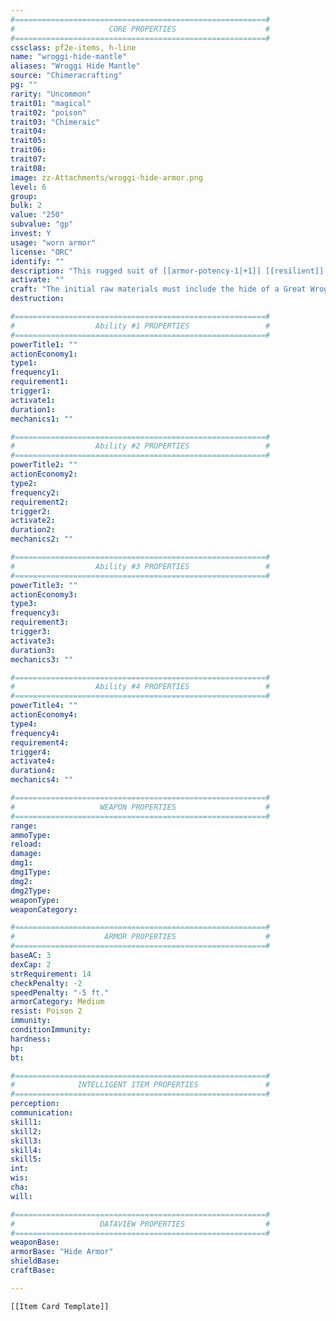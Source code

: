 ```yaml
---
#========================================================#
#                     CORE PROPERTIES                    #
#========================================================#
cssclass: pf2e-items, h-line
name: "wroggi-hide-mantle"
aliases: "Wroggi Hide Mantle"
source: "Chimeracrafting"
pg: ""
rarity: "Uncommon"
trait01: "magical"
trait02: "poison"
trait03: "Chimeraic"
trait04:
trait05:
trait06:
trait07:
trait08:
image: zz-Attachments/wroggi-hide-armor.png
level: 6
group:
bulk: 2
value: "250"
subvalue: "gp"
invest: Y
usage: "worn armor"
license: "ORC"
identify: ""
description: "This rugged suit of [[armor-potency-1|+1]] [[resilient]] [[hide armor]] is stitched from overlapping layers of thick Great Wroggi hide, still faintly iridescent with its native toxins. When worn, the armor subtly tightens around the chest and shoulders, bolstering the wearer's resilience to toxins and virulent strikes.\n\nYou gain resistance 2 to poison damage and a +1 item bonus to Fortitude saves against poison effects."
activate: ""
craft: "The initial raw materials must include the hide of a Great Wroggi."
destruction:

#========================================================#
#                  Ability #1 PROPERTIES                 #
#========================================================#
powerTitle1: ""
actionEconomy1:
type1:
frequency1:
requirement1:
trigger1:
activate1:
duration1:
mechanics1: ""

#========================================================#
#                  Ability #2 PROPERTIES                 #
#========================================================#
powerTitle2: ""
actionEconomy2:
type2:
frequency2:
requirement2:
trigger2:
activate2:
duration2:
mechanics2: ""

#========================================================#
#                  Ability #3 PROPERTIES                 #
#========================================================#
powerTitle3: ""
actionEconomy3:
type3:
frequency3:
requirement3:
trigger3:
activate3:
duration3:
mechanics3: ""

#========================================================#
#                  Ability #4 PROPERTIES                 #
#========================================================#
powerTitle4: ""
actionEconomy4:
type4:
frequency4:
requirement4:
trigger4:
activate4:
duration4:
mechanics4: ""

#========================================================#
#                   WEAPON PROPERTIES                    #
#========================================================#
range:
ammoType:
reload:
damage:
dmg1:
dmg1Type:
dmg2:
dmg2Type:
weaponType:
weaponCategory:

#========================================================#
#                    ARMOR PROPERTIES                    #
#========================================================#
baseAC: 3
dexCap: 2
strRequirement: 14
checkPenalty: -2
speedPenalty: "-5 ft."
armorCategory: Medium
resist: Poison 2
immunity:
conditionImmunity:
hardness:
hp:
bt:

#========================================================#
#              INTELLIGENT ITEM PROPERTIES               #
#========================================================#
perception:
communication:
skill1:
skill2:
skill3:
skill4:
skill5:
int:
wis:
cha:
will:

#========================================================#
#                   DATAVIEW PROPERTIES                  #
#========================================================#
weaponBase:
armorBase: "Hide Armor"
shieldBase:
craftBase:

---
```


```meta-bind-embed
[[Item Card Template]]
```


